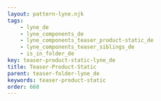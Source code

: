 ```yaml
---
layout: pattern-lyne.njk
tags: 
    - lyne_de
    - lyne_components_de
    - lyne_components_teaser_product-static_de
    - lyne_components_teaser_siblings_de
    - is_in_folder_de
key: teaser-product-static-lyne_de
title: Teaser-Product-Static
parent: teaser-folder-lyne_de
keywords: teaser-product-static
order: 660
---
```

